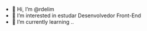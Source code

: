- 👋 Hi, I’m @rdelim
- 👀 I’m interested in estudar   Desenvolvedor Front-End
- 🌱 I’m currently learning .. 
